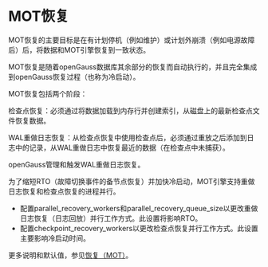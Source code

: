 # MOT恢复

MOT恢复的主要目标是在有计划停机（例如维护）或计划外崩溃（例如电源故障后）后，将数据和MOT引擎恢复到一致状态。

MOT恢复是随着openGauss数据库其余部分的恢复而自动执行的，并且完全集成到openGauss恢复过程（也称为冷启动）。

MOT恢复包括两个阶段：

检查点恢复：必须通过将数据加载到内存行并创建索引，从磁盘上的最新检查点文件恢复数据。

WAL重做日志恢复：从检查点恢复中使用检查点后，必须通过重放之后添加到日志中的记录，从WAL重做日志中恢复最近的数据（在检查点中未捕获）。

openGauss管理和触发WAL重做日志恢复。

为了缩短RTO（故障切换事件的备节点恢复）并加快冷启动，MOT引擎支持重做日志恢复和检查点恢复的进程并行。
-   配置parallel_recovery_workers和parallel_recovery_queue_size以更改重做日志恢复（日志回放）并行工作方式。此设置将影响RTO。
-   配置checkpoint_recovery_workers以更改检查点恢复并行工作方式。此设置主要影响冷启动时间。

更多说明和默认值，参见[恢复（MOT）](MOT配置.md#section7442447103115)。
